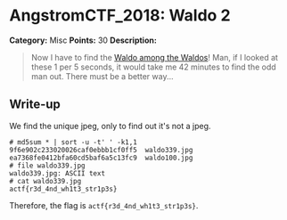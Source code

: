 # AngstromCTF_2018: Waldo 2

**Category:** Misc
**Points:** 30
**Description:**

>Now I have to find the [Waldo among the Waldos](waldo.zip)! Man, if I looked at these 1 per 5 seconds, it would take me 42 minutes to find the odd man out. There must be a better way...

## Write-up
We find the unique jpeg, only to find out it's not a jpeg.

    # md5sum * | sort -u -t' ' -k1,1
    9f6e902c233020026caf0ebbb1cf0ff5  waldo339.jpg
    ea7368fe0412bfa60cd5baf6a5c13fc9  waldo100.jpg
    # file waldo339.jpg 
    waldo339.jpg: ASCII text
    # cat waldo339.jpg 
    actf{r3d_4nd_wh1t3_str1p3s}

Therefore, the flag is `actf{r3d_4nd_wh1t3_str1p3s}`.
